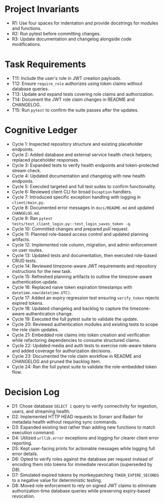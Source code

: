 # Project Invariants
- R1: Use four spaces for indentation and provide docstrings for modules and functions.
- R2: Run pytest before committing changes.
- R3: Update documentation and changelog alongside code modifications.

# Task Requirements
- T11: Include the user's role in JWT creation payloads.
- T12: Ensure `require_role` authorizes using token claims without database queries.
- T13: Update and expand tests covering role claims and authorization.
- T14: Document the JWT role claim changes in README and CHANGELOG.
- T15: Run `pytest` to confirm the suite passes after the updates.

# Cognitive Ledger
- Cycle 1: Inspected repository structure and existing placeholder endpoints.
- Cycle 2: Added database and external service health check helpers; replaced placeholder responses.
- Cycle 3: Expanded tests to verify health endpoints and token-protected stream check.
- Cycle 4: Updated documentation and changelog with new health endpoints.
- Cycle 5: Executed targeted and full test suites to confirm functionality.
- Cycle 6: Reviewed client CLI for broad `Exception` handlers.
- Cycle 7: Introduced specific exception handling with logging in `client/main.py`.
- Cycle 8: Documented error messages in `docs/README.md` and updated `CHANGELOG.md`.
- Cycle 9: Ran `pytest tests/test_client_login.py::test_login_saves_token -q`.
- Cycle 10: Committed changes and prepared pull request.
- Cycle 11: Planned role-based access control and updated planning artifacts.
- Cycle 12: Implemented role column, migration, and admin enforcement on user routes.
- Cycle 13: Updated tests and documentation, then executed role-based CRUD tests.
- Cycle 14: Reviewed timezone-aware JWT requirements and repository instructions for the new task.
- Cycle 15: Refreshed planning artifacts to outline the timezone-aware authentication update.
- Cycle 16: Replaced naive token expiration timestamps with `datetime.now(datetime.UTC)`.
- Cycle 17: Added an expiry regression test ensuring `verify_token` rejects expired tokens.
- Cycle 18: Updated changelog and backlog to capture the timezone-aware authentication change.
- Cycle 19: Executed the full pytest suite to validate the update.
- Cycle 20: Reviewed authentication modules and existing tests to scope the role claim updates.
- Cycle 21: Embedded role claims into token creation and verification while refactoring dependencies to consume structured claims.
- Cycle 22: Updated media and auth tests to exercise role-aware tokens and added coverage for authorization decisions.
- Cycle 23: Documented the role claim workflow in README and CHANGELOG and pruned the backlog item.
- Cycle 24: Ran the full pytest suite to validate the role-embedded token flow.

# Decision Log
- D1: Chose database `SELECT 1` query to verify connectivity for ingestion, users, and streaming health.
- D2: Implemented HTTP HEAD requests to Sonarr and Radarr for metadata health without requiring sync commands.
- D3: Expanded existing test rather than adding new functions to match execution command.
- D4: Utilized `urllib.error` exceptions and logging for clearer client error reporting.
- D5: Kept user-facing prints for actionable messages while logging full error details.
- D6: Opted to verify roles against the database per request instead of encoding them into tokens for immediate revocation (superseded by D8).
- D7: Simulated expired tokens by monkeypatching `TOKEN_EXPIRE_SECONDS` to a negative value for deterministic testing.
- D8: Moved role enforcement to rely on signed JWT claims to eliminate authorization-time database queries while preserving expiry-based revocation.
